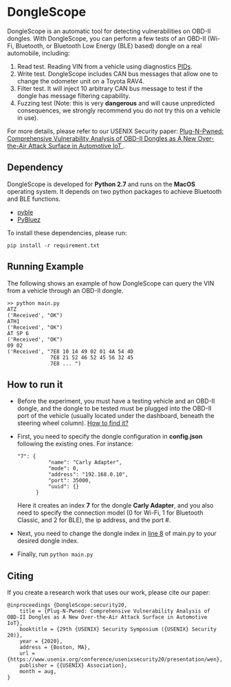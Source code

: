 # DongleScope

DongleScope is an automatic tool for detecting vulnerabilities on OBD-II dongles. With DongleScope, you can perform a few tests of an OBD-II (Wi-Fi, Bluetooth, or Bluetooth Low Energy (BLE) based) dongle on a real automobile, including:

1. Read test. Reading VIN from a vehicle using diagnostics [PIDs](https://en.wikipedia.org/wiki/OBD-II_PIDs).
2. Write test. DongleScope includes CAN bus messages that allow one to change the odometer unit on a Toyota RAV4.
3. Filter test. It will inject 10 arbitrary CAN bus message to test if the dongle has message filtering capability.
4. Fuzzing test (Note: this is very **dangerous** and will cause unpredicted consequences, we strongly recommend you do not try this on a vehicle in use).

For more details, please refer to our USENIX Security paper: [
Plug-N-Pwned: Comprehensive Vulnerability Analysis of OBD-II Dongles as A New Over-the-Air Attack Surface in Automotive IoT
](https://www.usenix.org/conference/usenixsecurity20/presentation/wen).

## Dependency

DongleScope is developed for **Python 2.7** and runs on the **MacOS** operating system. It depends on two python packages to achieve Bluetooth and BLE functions.

- [pyble](https://pypi.org/project/pyble/)
- [PyBluez](https://pypi.org/project/PyBluez/)

To install these dependencies, please run:

    pip install -r requirement.txt
    

## Running Example

The following shows an example of how DongleScope can query the VIN from a vehicle through an OBD-II dongle.

    >> python main.py
    ATZ
    ('Received', "OK")
    ATH1
    ('Received', "OK")
    AT SP 6
    ('Received', "OK")
    09 02
    ('Received', "7E8 10 14 49 02 01 4A 54 4D
                  7E8 21 52 46 52 45 56 32 45
                  7E8 ... ")

## How to run it

- Before the experiment, you must have a testing vehicle and an OBD-II dongle, and the dongle to be tested must be plugged into the OBD-II port of the vehicle (usually located under the dashboard, beneath the steering wheel column). [How to find it?](https://www.hum.com/port/)

- First, you need to specify the dongle configuration in **config.json** following the existing ones. For instance:

      "7": {
                "name": "Carly Adapter",
                "mode": 0,
                "address": "192.168.0.10",
                "port": 35000,
                "uuid": {}
            }
            
    Here it creates an index **7** for the dongle **Carly Adapter**, and you also need to specify the connection model (0 for Wi-Fi, 1 for Bluetooth Classic, and 2 for BLE), the ip address, and the port #.

- Next, you need to change the dongle index in [line 8](https://github.com/OSUSecLab/DongleScope/blob/master/main.py#L8) of main.py to your desired dongle index.

- Finally, run `python main.py`


## Citing

If you create a research work that uses our work, please cite our paper:

    @inproceedings {DongleScope:security20,
        title = {Plug-N-Pwned: Comprehensive Vulnerability Analysis of OBD-II Dongles as A New Over-the-Air Attack Surface in Automotive IoT},
        booktitle = {29th {USENIX} Security Symposium ({USENIX} Security 20)},
        year = {2020},
        address = {Boston, MA},
        url = {https://www.usenix.org/conference/usenixsecurity20/presentation/wen},
        publisher = {{USENIX} Association},
        month = aug,
    }
